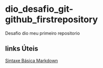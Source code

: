 # dio_desafio_git-github_firstrepository
Desafio dio meu primeiro repositorio

## links Úteis
[Sintaxe Básica Markdown](https://www.markdownguide.org/)
